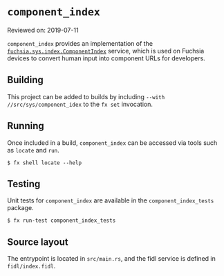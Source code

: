 # `component_index`

Reviewed on: 2019-07-11

`component_index` provides an implementation of the
[`fuchsia.sys.index.ComponentIndex`](fidl/index.fidl) service, which is used on
Fuchsia devices to convert human input into component URLs for developers.

## Building

This project can be added to builds by including `--with
//src/sys/component_idex` to the `fx set` invocation.

## Running

Once included in a build, `component_index` can be accessed via tools such as
`locate` and `run`.

```
$ fx shell locate --help
```

## Testing

Unit tests for `component_index` are available in the `component_index_tests`
package.

```
$ fx run-test component_index_tests
```

## Source layout

The entrypoint is located in `src/main.rs`, and the fidl service is defined in
`fidl/index.fidl`.
